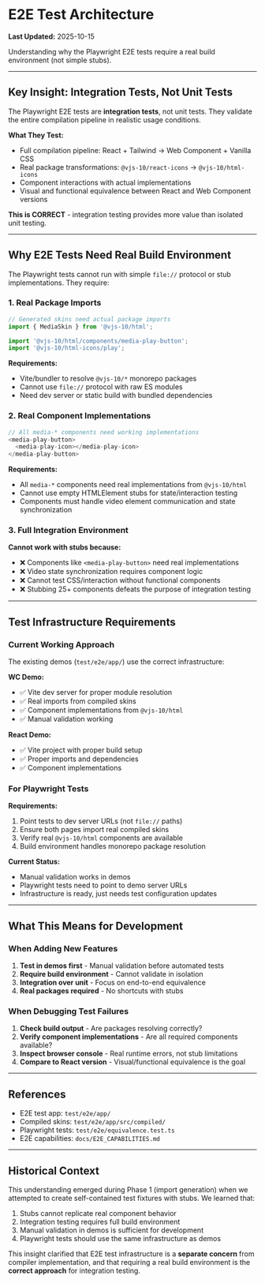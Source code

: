 # E2E Test Architecture

**Last Updated:** 2025-10-15

Understanding why the Playwright E2E tests require a real build environment (not simple stubs).

---

## Key Insight: Integration Tests, Not Unit Tests

The Playwright E2E tests are **integration tests**, not unit tests. They validate the entire compilation pipeline in realistic usage conditions.

**What They Test:**
- Full compilation pipeline: React + Tailwind → Web Component + Vanilla CSS
- Real package transformations: `@vjs-10/react-icons` → `@vjs-10/html-icons`
- Component interactions with actual implementations
- Visual and functional equivalence between React and Web Component versions

**This is CORRECT** - integration testing provides more value than isolated unit testing.

---

## Why E2E Tests Need Real Build Environment

The Playwright tests cannot run with simple `file://` protocol or stub implementations. They require:

### 1. Real Package Imports

```typescript
// Generated skins need actual package imports
import { MediaSkin } from '@vjs-10/html';

import '@vjs-10/html/components/media-play-button';
import '@vjs-10/html-icons/play';
```

**Requirements:**
- Vite/bundler to resolve `@vjs-10/*` monorepo packages
- Cannot use `file://` protocol with raw ES modules
- Need dev server or static build with bundled dependencies

### 2. Real Component Implementations

```typescript
// All media-* components need working implementations
<media-play-button>
  <media-play-icon></media-play-icon>
</media-play-button>
```

**Requirements:**
- All `media-*` components need real implementations from `@vjs-10/html`
- Cannot use empty HTMLElement stubs for state/interaction testing
- Components must handle video element communication and state synchronization

### 3. Full Integration Environment

**Cannot work with stubs because:**
- ❌ Components like `<media-play-button>` need real implementations
- ❌ Video state synchronization requires component logic
- ❌ Cannot test CSS/interaction without functional components
- ❌ Stubbing 25+ components defeats the purpose of integration testing

---

## Test Infrastructure Requirements

### Current Working Approach

The existing demos (`test/e2e/app/`) use the correct infrastructure:

**WC Demo:**
- ✅ Vite dev server for proper module resolution
- ✅ Real imports from compiled skins
- ✅ Component implementations from `@vjs-10/html`
- ✅ Manual validation working

**React Demo:**
- ✅ Vite project with proper build setup
- ✅ Proper imports and dependencies
- ✅ Component implementations

### For Playwright Tests

**Requirements:**
1. Point tests to dev server URLs (not `file://` paths)
2. Ensure both pages import real compiled skins
3. Verify real `@vjs-10/html` components are available
4. Build environment handles monorepo package resolution

**Current Status:**
- Manual validation works in demos
- Playwright tests need to point to demo server URLs
- Infrastructure is ready, just needs test configuration updates

---

## What This Means for Development

### When Adding New Features

1. **Test in demos first** - Manual validation before automated tests
2. **Require build environment** - Cannot validate in isolation
3. **Integration over unit** - Focus on end-to-end equivalence
4. **Real packages required** - No shortcuts with stubs

### When Debugging Test Failures

1. **Check build output** - Are packages resolving correctly?
2. **Verify component implementations** - Are all required components available?
3. **Inspect browser console** - Real runtime errors, not stub limitations
4. **Compare to React version** - Visual/functional equivalence is the goal

---

## References

- E2E test app: `test/e2e/app/`
- Compiled skins: `test/e2e/app/src/compiled/`
- Playwright tests: `test/e2e/equivalence.test.ts`
- E2E capabilities: `docs/E2E_CAPABILITIES.md`

---

## Historical Context

This understanding emerged during Phase 1 (import generation) when we attempted to create self-contained test fixtures with stubs. We learned that:

1. Stubs cannot replicate real component behavior
2. Integration testing requires full build environment
3. Manual validation in demos is sufficient for development
4. Playwright tests should use the same infrastructure as demos

This insight clarified that E2E test infrastructure is a **separate concern** from compiler implementation, and that requiring a real build environment is the **correct approach** for integration testing.
